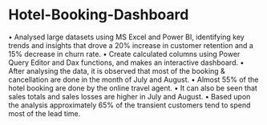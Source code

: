 # Hotel-Booking-Dashboard
•	Analysed large datasets using MS Excel and Power BI, identifying key trends and insights that drove a 20% increase in customer retention and a 15% decrease in 
  churn rate.
•	Create calculated columns using Power Query Editor and Dax functions, and makes an interactive dashboard.
•	After analysing the data, it is observed that most of the booking & cancellation are done in the month of July and August.
•	Almost 55% of the hotel booking are done by the online travel agent.
•	It can also be seen that sales totals and sales losses are higher in July and August.
•	Based upon the analysis approximately 65% of the transient customers tend to spend most of the lead time.
